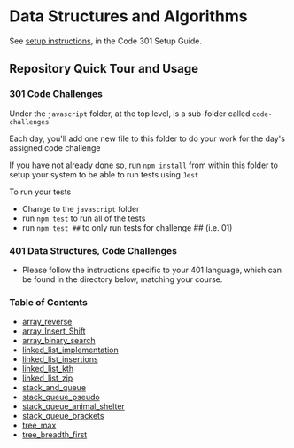 # Data Structures and Algorithms

See [setup instructions](https://codefellows.github.io/setup-guide/code-301/3-code-challenges), in the Code 301 Setup Guide.

## Repository Quick Tour and Usage

### 301 Code Challenges

Under the `javascript` folder, at the top level, is a sub-folder called `code-challenges`

Each day, you'll add one new file to this folder to do your work for the day's assigned code challenge

If you have not already done so, run `npm install` from within this folder to setup your system to be able to run tests using `Jest`

To run your tests

- Change to the `javascript` folder
- run `npm test` to run all of the tests
- run `npm test ##` to only run tests for challenge ## (i.e. 01)

### 401 Data Structures, Code Challenges

- Please follow the instructions specific to your 401 language, which can be found in the directory below, matching your course.

### Table of Contents

- [array_reverse](python/docs/array_reverse/README.md)
- [array_Insert_Shift](python/docs/array-insert-shift/README.md)
- [array_binary_search](python/docs/array_binary_search/README.md)
- [linked_list_implementation](python/docs/linked-list/README.md)
- [linked_list_insertions](python/docs/linked_list_insertions/README.md)
- [linked_list_kth](python%2Fdocs%2Flinked_list_kth%2FREADME.md)
- [linked_list_zip](python%2Fdocs%2Flinked_list_zip%2FREADME.md)
- [stack_and_queue](python%2Fdocs%2Fstack_and_queue%2FREADME.md)
- [stack_queue_pseudo](python%2Fdocs%2Fstack_queue_pseudo%2FREADME.md)
- [stack_queue_animal_shelter](python%2Fdocs%2Fstack_queue_animal_shelter%2FREADME.md)
- [stack_queue_brackets](python%2Fdocs%2Fstack_queue_brackets%2FREADME.md)
- [tree_max](python%2Fdocs%2Ftree_max%2FREADME.md)
- [tree_breadth_first](python%2Fdocs%2Ftree_breadth_first%2FREADME.md)
